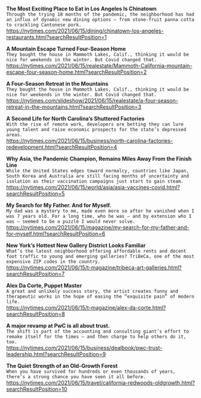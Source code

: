 **The Most Exciting Place to Eat in Los Angeles Is Chinatown**\
`Through the trying 18 months of the pandemic, the neighborhood has had an influx of dynamic new dining options — from stone-fruit panna cotta to crackling Cantonese pork.`\
https://nytimes.com/2021/06/15/dining/chinatown-los-angeles-restaurants.html?searchResultPosition=1

**A Mountain Escape Turned Four-Season Home**\
`They bought the house in Mammoth Lakes, Calif., thinking it would be nice for weekends in the winter. But Covid changed that.`\
https://nytimes.com/2021/06/15/realestate/Mammoth-California-mountain-escape-four-season-home.html?searchResultPosition=2

**A Four-Season Retreat in the Mountains**\
`They bought the house in Mammoth Lakes, Calif., thinking it would be nice for weekends in the winter. But Covid changed that.`\
https://nytimes.com/slideshow/2021/06/15/realestate/a-four-season-retreat-in-the-mountains.html?searchResultPosition=3

**A Second Life for North Carolina’s Shuttered Factories**\
`With the rise of remote work, developers are betting they can lure young talent and raise economic prospects for the state’s depressed areas.`\
https://nytimes.com/2021/06/15/business/north-carolina-factories-redevelopment.html?searchResultPosition=4

**Why Asia, the Pandemic Champion, Remains Miles Away From the Finish Line**\
`While the United States edges toward normalcy, countries like Japan, South Korea and Australia are still facing months of uncertainty and isolation as their vaccination campaigns just start to gain steam.`\
https://nytimes.com/2021/06/15/world/asia/asia-vaccines-covid.html?searchResultPosition=5

**My Search for My Father. And for Myself.**\
`My dad was a mystery to me, made even more so after he vanished when I was 7 years old. For a long time, who he was – and by extension who I was – seemed to be a puzzle I would never solve.`\
https://nytimes.com/2021/06/15/magazine/my-search-for-my-father-and-for-myself.html?searchResultPosition=6

**New York’s Hottest New Gallery District Looks Familiar**\
`What’s the latest neighborhood offering affordable rents and decent foot traffic to young and emerging galleries? TriBeCa, one of the most expensive ZIP codes in the country.`\
https://nytimes.com/2021/06/15/t-magazine/tribeca-art-galleries.html?searchResultPosition=7

**Alex Da Corte, Puppet Master**\
`A great and unlikely success story, the artist creates funny and therapeutic works in the hope of easing the “exquisite pain” of modern life.`\
https://nytimes.com/2021/06/15/t-magazine/alex-da-corte.html?searchResultPosition=8

**A major revamp at PwC is all about trust.**\
`The shift is part of the accounting and consulting giant’s effort to remake itself for the times — and then charge to help others do it, too.`\
https://nytimes.com/2021/06/15/business/dealbook/pwc-trust-leadership.html?searchResultPosition=9

**The Quiet Strength of an Old-Growth Forest**\
`When you have survived for hundreds or even thousands of years, there’s a strong chance you have seen it all before.`\
https://nytimes.com/2021/06/15/travel/california-redwoods-oldgrowth.html?searchResultPosition=10

